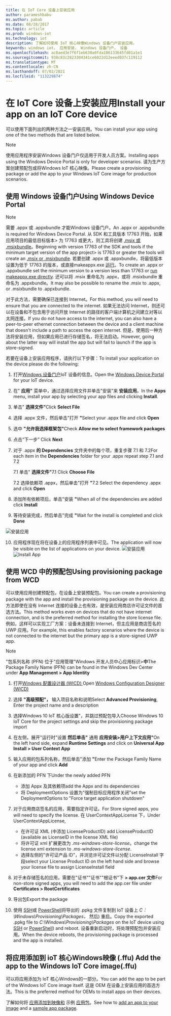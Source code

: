 ```yaml
---
title: 在 IoT Core 设备上安装应用
author: parameshbabu
ms.author: pabab
ms.date: 08/28/2017
ms.topic: article
ms.prod: windows-iot
ms.technology: iot
description: 了解如何使用 IoT 核心映像Windows 设备门户安装应用。
keywords: windows iot， 应用安装， Windows 设备门户， 设备
ms.openlocfilehash: ac0aed3e7f6f1eb630a0fda106133645fd01a1e1
ms.sourcegitcommit: 938c83c2823304341ce6022d12eeed037c119112
ms.translationtype: MT
ms.contentlocale: zh-CN
ms.lasthandoff: 07/02/2021
ms.locfileid: "113229874"
---
```

# <a name="install-your-app-on-an-iot-core-device"></a><span data-ttu-id="48df2-104">在 IoT Core 设备上安装应用</span><span class="sxs-lookup"><span data-stu-id="48df2-104">Install your app on an IoT Core device</span></span>
<span data-ttu-id="48df2-105">可以使用下面列出的两种方法之一安装应用。</span><span class="sxs-lookup"><span data-stu-id="48df2-105">You can install your app using one of the two methods that are listed below.</span></span>

> [!NOTE]
> <span data-ttu-id="48df2-106">使用应用程序安装Windows 设备门户仅适用于开发人员方案。</span><span class="sxs-lookup"><span data-stu-id="48df2-106">Installing apps using the Windows Device Portal is only for developer scenarios.</span></span>
> <span data-ttu-id="48df2-107">请为生产方案创建预配包或将Windows IoT 核心映像。</span><span class="sxs-lookup"><span data-stu-id="48df2-107">Please create a provisioning package or add the app to your Windows IoT Core image for production scenarios.</span></span>

## <a name="using-windows-device-portal"></a><span data-ttu-id="48df2-108">使用 Windows 设备门户</span><span class="sxs-lookup"><span data-stu-id="48df2-108">Using Windows Device Portal</span></span>

> [!NOTE]
> <span data-ttu-id="48df2-109">需要 .appx 或 .appxbundle 才能Windows 设备门户。</span><span class="sxs-lookup"><span data-stu-id="48df2-109">An .appx or .appxbundle is required for Windows Device Portal.</span></span> <span data-ttu-id="48df2-110">从 SDK 和工具版本 17763 开始，如果应用项目的最低目标版本> 为 17763 或更大，则工具将创建 [.msix 或 .msixbundle](https://developercommunity.visualstudio.com/content/problem/391934/makeappx-now-creates-msix-files-instead-of-appx.html)。</span><span class="sxs-lookup"><span data-stu-id="48df2-110">Beginning with version 17763 of the SDK and tools if the minimum target version of the app project> is 17763 or greater the tools will create an [.msix or .msixbundle](https://developercommunity.visualstudio.com/content/problem/391934/makeappx-now-creates-msix-files-instead-of-appx.html).</span></span>
> <span data-ttu-id="48df2-111">若要创建 .appx 或 .appxbundle，将最低版本设置为低于 17763 的版本，或直接makeappx.exe [运行](https://docs.microsoft.com/windows/desktop/appxpkg/make-appx-package--makeappx-exe-#command-line-syntax)。</span><span class="sxs-lookup"><span data-stu-id="48df2-111">To create an .appx or .appxbundle set the minimum version to a version less than 17763 or [run makeappx.exe directly](https://docs.microsoft.com/windows/desktop/appxpkg/make-appx-package--makeappx-exe-#command-line-syntax).</span></span> <span data-ttu-id="48df2-112">还可以将 .msix 重命名为 .appx，或将 .msixbundle 重命名为 .appxbundle。</span><span class="sxs-lookup"><span data-stu-id="48df2-112">It may also be possible to rename the .msix to .appx, or .msixbundle to .appxbundle.</span></span>

<span data-ttu-id="48df2-113">对于此方法，需要确保已连接到 Internet。</span><span class="sxs-lookup"><span data-stu-id="48df2-113">For this method, you will need to ensure that you are connected to the internet.</span></span> <span data-ttu-id="48df2-114">如果无法访问 Internet，则还可以在设备和不包含用于访问开放 Internet 的路径的客户端计算机之间建立对等以太网连接。</span><span class="sxs-lookup"><span data-stu-id="48df2-114">If you do not have access to the internet, you can also have a peer-to-peer ethernet connection between the device and a client machine that doesn't include a path to access the open internet.</span></span> <span data-ttu-id="48df2-115">但是，使用后一种方法将安装应用，但如果应用已进行存储签名，将无法启动。</span><span class="sxs-lookup"><span data-stu-id="48df2-115">However, going about the latter way will install the app but will fail to launch if the app is store-signed.</span></span>

<span data-ttu-id="48df2-116">若要在设备上安装应用程序，请执行以下步骤：</span><span class="sxs-lookup"><span data-stu-id="48df2-116">To install your application on the device please do the following:</span></span>

1. <span data-ttu-id="48df2-117">打开[Windows 设备门户](https://docs.microsoft.com/windows/iot-core/manage-your-device/deviceportal)IoT 设备的信息。</span><span class="sxs-lookup"><span data-stu-id="48df2-117">Open the [Windows Device Portal](https://docs.microsoft.com/windows/iot-core/manage-your-device/deviceportal) for your IoT device.</span></span>

2. <span data-ttu-id="48df2-118">在" **应用"** 菜单中，通过选择应用文件并单击"安装"来 **安装应用**。</span><span class="sxs-lookup"><span data-stu-id="48df2-118">In the **Apps** menu, install your app by selecting your app files and clicking **Install**.</span></span>

3. <span data-ttu-id="48df2-119">单击" **选择文件"**</span><span class="sxs-lookup"><span data-stu-id="48df2-119">Click **Select File**</span></span>

4. <span data-ttu-id="48df2-120">选择 .appx 文件，然后单击"打开 **"**</span><span class="sxs-lookup"><span data-stu-id="48df2-120">Select your .appx file and click **Open**</span></span>

5. <span data-ttu-id="48df2-121">选中 **"允许我选择框架包"**</span><span class="sxs-lookup"><span data-stu-id="48df2-121">Check **Allow me to select framework packages**</span></span>

6. <span data-ttu-id="48df2-122">点击“下一步” </span><span class="sxs-lookup"><span data-stu-id="48df2-122">Click **Next**</span></span>

7. <span data-ttu-id="48df2-123">对于 .appx **的 Dependencies** 文件夹中的每个项，重复步骤 7.1 和 7.2</span><span class="sxs-lookup"><span data-stu-id="48df2-123">For each item in the **Dependencies** folder for your .appx repeat step 7.1 and 7.2</span></span>

    <span data-ttu-id="48df2-124">7.1 单击" **选择文件"**</span><span class="sxs-lookup"><span data-stu-id="48df2-124">7.1 Click **Choose File**</span></span>

    <span data-ttu-id="48df2-125">7.2 选择依赖项 .appx，然后单击"打开 **"**</span><span class="sxs-lookup"><span data-stu-id="48df2-125">7.2 Select the dependency .appx and click **Open**</span></span>

8. <span data-ttu-id="48df2-126">添加所有依赖项后，单击"安装 **"**</span><span class="sxs-lookup"><span data-stu-id="48df2-126">When all of the dependencies are added click **Install**</span></span>

9. <span data-ttu-id="48df2-127">等待安装完成，然后单击"完成 **"**</span><span class="sxs-lookup"><span data-stu-id="48df2-127">Wait for the install is completed and click **Done**</span></span>

 ![安装应用](../media/AppInstaller/install-app.gif)

10. <span data-ttu-id="48df2-129">应用程序现在将在设备上的应用程序列表中可见。</span><span class="sxs-lookup"><span data-stu-id="48df2-129">The application will now be visible on the list of applications on your device.</span></span>
 <span data-ttu-id="48df2-130">![安装应用](../media/AppInstaller/install-app.gif)</span><span class="sxs-lookup"><span data-stu-id="48df2-130">![Install App](../media/AppInstaller/install-app.gif)</span></span>


## <a name="using-provisioning-package-from-wcd"></a><span data-ttu-id="48df2-131">使用 WCD 中的预配包</span><span class="sxs-lookup"><span data-stu-id="48df2-131">Using provisioning package from WCD</span></span>
<span data-ttu-id="48df2-132">可以使用应用创建预配包，在设备上安装预配包。</span><span class="sxs-lookup"><span data-stu-id="48df2-132">You can create a provisioning package with the app and install the provisioning package on the device.</span></span> <span data-ttu-id="48df2-133">此方法即使在没有 Internet 连接的设备上也有效，是安装应用商店许可证文件的首选方法。</span><span class="sxs-lookup"><span data-stu-id="48df2-133">This method works even on devices that do not have internet connection, and is the preferred method for installing the store license file.</span></span> <span data-ttu-id="48df2-134">例如，这样可以实现工厂方案：设备未连接到 Internet，但主应用是商店签名的 UWP 应用。</span><span class="sxs-lookup"><span data-stu-id="48df2-134">For example, this enables factory scenarios where the device is not connected to the internet but the primary app is a store-signed UWP app.</span></span>

> [!NOTE]
> <span data-ttu-id="48df2-135">"包系列名称 (PFN) 位于"应用管理"Windows 开发人员中心应用标识>**中**</span><span class="sxs-lookup"><span data-stu-id="48df2-135">The Package Family Name (PFN) can be found in the Windows Dev Center under **App Management > App Identity**</span></span>

1. <span data-ttu-id="48df2-136">打开[Windows 配置设计器 (WICD) ](https://docs.microsoft.com/windows/configuration/provisioning-packages/provisioning-install-icd)</span><span class="sxs-lookup"><span data-stu-id="48df2-136">Open [Windows Configuration Designer (WICD)](https://docs.microsoft.com/windows/configuration/provisioning-packages/provisioning-install-icd)</span></span>

2. <span data-ttu-id="48df2-137">选择 **"高级预配"，** 输入项目名称和说明</span><span class="sxs-lookup"><span data-stu-id="48df2-137">Select **Advanced Provisioning**, Enter the project name and a description</span></span>

3. <span data-ttu-id="48df2-138">选择Windows 10 IoT 核心版设置"，并跳过预配包导入</span><span class="sxs-lookup"><span data-stu-id="48df2-138">Choose Windows 10 IoT Core for the project settings and skip the provisioning package import</span></span>

4. <span data-ttu-id="48df2-139">在左侧，展开"运行时"设置 **然后单击"** 通用 **应用安装>用户上下文应用"**</span><span class="sxs-lookup"><span data-stu-id="48df2-139">On the left hand side, expand **Runtime Settings** and click on **Universal App Install > User Context App**</span></span>

5. <span data-ttu-id="48df2-140">输入应用的包系列名称，然后单击"添加 **"**</span><span class="sxs-lookup"><span data-stu-id="48df2-140">Enter the Package Family Name of your app and click **Add**</span></span>

6. <span data-ttu-id="48df2-141">在新添加的 PFN 下</span><span class="sxs-lookup"><span data-stu-id="48df2-141">Under the newly added PFN</span></span>
    - <span data-ttu-id="48df2-142">添加 Appx 及其依赖项</span><span class="sxs-lookup"><span data-stu-id="48df2-142">add the Appx and its dependencies</span></span>
    - <span data-ttu-id="48df2-143">将 DeploymentOptions 设置为"强制目标应用程序关闭"</span><span class="sxs-lookup"><span data-stu-id="48df2-143">set the DeploymentOptions to "Force target application shutdown"</span></span>

7. <span data-ttu-id="48df2-144">对于应用商店签名的应用，需要指定许可证。</span><span class="sxs-lookup"><span data-stu-id="48df2-144">For Store signed apps, you will need to specify the license.</span></span> <span data-ttu-id="48df2-145">在 UserContextAppLicense 下，</span><span class="sxs-lookup"><span data-stu-id="48df2-145">Under UserContextAppLicense,</span></span>
    - <span data-ttu-id="48df2-146">在许可证 XML (中添加 LicenseProductID) </span><span class="sxs-lookup"><span data-stu-id="48df2-146">add LicenseProductID (available as LicenseID in the license XML file)</span></span>
    - <span data-ttu-id="48df2-147">将许可证 xml 扩展更改为 *.ms-windows-store-license*。</span><span class="sxs-lookup"><span data-stu-id="48df2-147">change the license xml extension to *.ms-windows-store-license*.</span></span>
    - <span data-ttu-id="48df2-148">选择左侧的"许可证产品 ID"，并浏览许可证文件以分配 LicenseInstall 字段</span><span class="sxs-lookup"><span data-stu-id="48df2-148">select your License Product ID on the left hand side and browse your license file to assign LicenseInstall field</span></span>

8. <span data-ttu-id="48df2-149">对于未存储签名的应用，需要在"证书""证书""根证书"下 **> app.cer 文件**</span><span class="sxs-lookup"><span data-stu-id="48df2-149">For non-store signed apps, you will need to add the app.cer file under **Certificates > RootCertificates**</span></span> 

9. <span data-ttu-id="48df2-150">导出包</span><span class="sxs-lookup"><span data-stu-id="48df2-150">Export the package</span></span>

10. <span data-ttu-id="48df2-151">使用 [SSH](../connect-your-device/SSH.md)或 [PowerShell](../connect-your-device/powershell.md)将导出的 .ppkg 文件复制到 IoT 设备上 _C：\Windows\Provisioning\Packages，_ 然后) 重启。</span><span class="sxs-lookup"><span data-stu-id="48df2-151">Copy the exported .ppkg file to _C:\Windows\Provisioning\Packages_ on the IoT device using [SSH](../connect-your-device/SSH.md) or [PowerShell](../connect-your-device/powershell.md)) and reboot.</span></span> <span data-ttu-id="48df2-152">设备重新启动时，将处理预配包并安装应用。</span><span class="sxs-lookup"><span data-stu-id="48df2-152">When the device reboots, the provisioning package is processed and the app is installed.</span></span>


## <a name="add-the-app-to-the-windows-iot-core-imageffu"></a><span data-ttu-id="48df2-153">将应用添加到 ioT 核心Windows映像 (.ffu) </span><span class="sxs-lookup"><span data-stu-id="48df2-153">Add the app to the Windows IoT Core image(.ffu)</span></span>
<span data-ttu-id="48df2-154">可以将应用添加为 IoT 核心Windows的一部分。</span><span class="sxs-lookup"><span data-stu-id="48df2-154">You can add the app to be part of the Windows IoT Core image itself.</span></span>
<span data-ttu-id="48df2-155">这是 OEM 在设备上安装应用的首选方法。</span><span class="sxs-lookup"><span data-stu-id="48df2-155">This is the preferred method for OEMs to install apps on their devices.</span></span>

<span data-ttu-id="48df2-156">了解如何将 [应用添加到映像和](https://docs.microsoft.com/windows-hardware/manufacture/iot/deploy-your-app-with-a-standard-board) 示例 [应用包](https://github.com/ms-iot/iot-adk-addonkit/tree/master/Workspace/Source-arm/Packages/Appx.IoTCoreDefaultApp)。</span><span class="sxs-lookup"><span data-stu-id="48df2-156">See how to [add an app to your image](https://docs.microsoft.com/windows-hardware/manufacture/iot/deploy-your-app-with-a-standard-board) and a [sample app package](https://github.com/ms-iot/iot-adk-addonkit/tree/master/Workspace/Source-arm/Packages/Appx.IoTCoreDefaultApp).</span></span>
